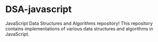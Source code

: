 # DSA-javascript
JavaScript Data Structures and Algorithms repository! This repository contains implementations of various data structures and algorithms in JavaScript.
